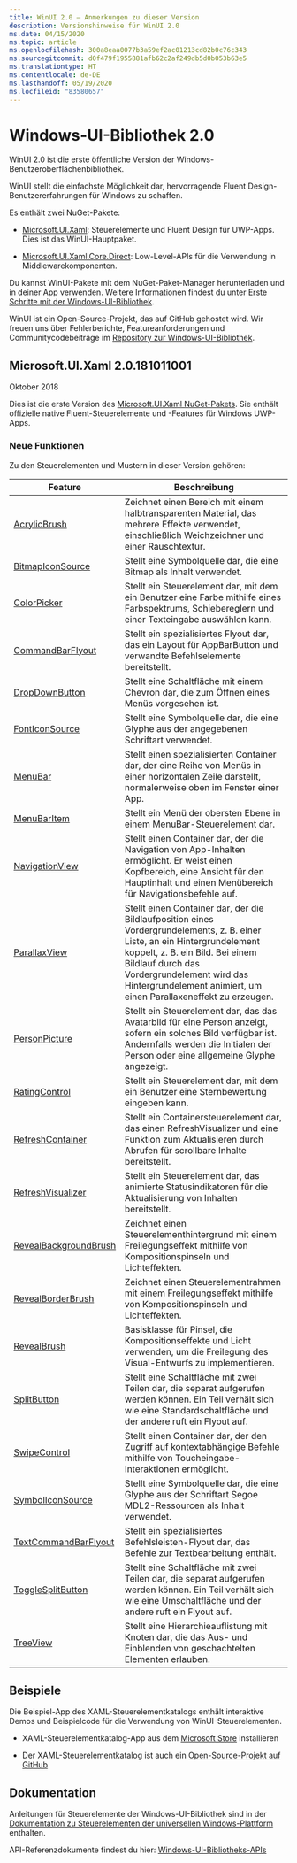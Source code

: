 ```yaml
---
title: WinUI 2.0 – Anmerkungen zu dieser Version
description: Versionshinweise für WinUI 2.0
ms.date: 04/15/2020
ms.topic: article
ms.openlocfilehash: 300a8eaa0077b3a59ef2ac01213cd82b0c76c343
ms.sourcegitcommit: d0f479f1955881afb62c2af249db5d0b053b63e5
ms.translationtype: HT
ms.contentlocale: de-DE
ms.lasthandoff: 05/19/2020
ms.locfileid: "83580657"
---
```

# <a name="windows-ui-library-20"></a>Windows-UI-Bibliothek 2.0

WinUI 2.0 ist die erste öffentliche Version der Windows-Benutzeroberflächenbibliothek.

WinUI stellt die einfachste Möglichkeit dar, hervorragende Fluent Design-Benutzererfahrungen für Windows zu schaffen.

Es enthält zwei NuGet-Pakete:

* [Microsoft.UI.Xaml](https://www.nuget.org/packages/Microsoft.UI.Xaml): Steuerelemente und Fluent Design für UWP-Apps. Dies ist das WinUI-Hauptpaket.

* [Microsoft.UI.Xaml.Core.Direct](https://www.nuget.org/packages/Microsoft.UI.Xaml.Core.Direct): Low-Level-APIs für die Verwendung in Middlewarekomponenten.

Du kannst WinUI-Pakete mit dem NuGet-Paket-Manager herunterladen und in deiner App verwenden. Weitere Informationen findest du unter [Erste Schritte mit der Windows-UI-Bibliothek](https://docs.microsoft.com/uwp/toolkits/winui/getting-started).

WinUI ist ein Open-Source-Projekt, das auf GitHub gehostet wird. Wir freuen uns über Fehlerberichte, Featureanforderungen und Communitycodebeiträge im [Repository zur Windows-UI-Bibliothek](https://aka.ms/winui).

## <a name="microsoftuixaml-20181011001"></a>Microsoft.UI.Xaml 2.0.181011001

Oktober 2018

Dies ist die erste Version des [Microsoft.UI.Xaml NuGet-Pakets](https://www.nuget.org/packages/Microsoft.UI.Xaml). Sie enthält offizielle native Fluent-Steuerelemente und -Features für Windows UWP-Apps.

### <a name="new-features"></a>Neue Funktionen

Zu den Steuerelementen und Mustern in dieser Version gehören:

| Feature | Beschreibung |
| --- | --- |
|[AcrylicBrush]( https://docs.microsoft.com/uwp/api/microsoft.ui.xaml.media.acrylicbrush)| Zeichnet einen Bereich mit einem halbtransparenten Material, das mehrere Effekte verwendet, einschließlich Weichzeichner und einer Rauschtextur.|
|[BitmapIconSource]( https://docs.microsoft.com/uwp/api/microsoft.ui.xaml.controls.bitmapiconsource)| Stellt eine Symbolquelle dar, die eine Bitmap als Inhalt verwendet.|
|[ColorPicker]( https://docs.microsoft.com/uwp/api/microsoft.ui.xaml.controls.colorpicker)| Stellt ein Steuerelement dar, mit dem ein Benutzer eine Farbe mithilfe eines Farbspektrums, Schiebereglern und einer Texteingabe auswählen kann.|
|[CommandBarFlyout](https://docs.microsoft.com/uwp/api/microsoft.ui.xaml.controls.commandbarflyout)|Stellt ein spezialisiertes Flyout dar, das ein Layout für AppBarButton und verwandte Befehlselemente bereitstellt.|
|[DropDownButton](https://docs.microsoft.com/uwp/api/microsoft.ui.xaml.controls.dropdownbutton)|Stellt eine Schaltfläche mit einem Chevron dar, die zum Öffnen eines Menüs vorgesehen ist.|
|[FontIconSource ](https://docs.microsoft.com/uwp/api/microsoft.ui.xaml.controls.fonticonsource)|Stellt eine Symbolquelle dar, die eine Glyphe aus der angegebenen Schriftart verwendet.|
|[MenuBar](https://docs.microsoft.com/uwp/api/microsoft.ui.xaml.controls.menubar)|Stellt einen spezialisierten Container dar, der eine Reihe von Menüs in einer horizontalen Zeile darstellt, normalerweise oben im Fenster einer App.|
|[MenuBarItem](https://docs.microsoft.com/uwp/api/microsoft.ui.xaml.controls.menubaritem)|Stellt ein Menü der obersten Ebene in einem MenuBar-Steuerelement dar.|
|[NavigationView](https://docs.microsoft.com/uwp/api/microsoft.ui.xaml.controls.navigationview)|Stellt einen Container dar, der die Navigation von App-Inhalten ermöglicht. Er weist einen Kopfbereich, eine Ansicht für den Hauptinhalt und einen Menübereich für Navigationsbefehle auf.|
|[ParallaxView](https://docs.microsoft.com/uwp/api/microsoft.ui.xaml.controls.parallaxview)|Stellt einen Container dar, der die Bildlaufposition eines Vordergrundelements, z. B. einer Liste, an ein Hintergrundelement koppelt, z. B. ein Bild. Bei einem Bildlauf durch das Vordergrundelement wird das Hintergrundelement animiert, um einen Parallaxeneffekt zu erzeugen.|
|[PersonPicture](https://docs.microsoft.com/uwp/api/microsoft.ui.xaml.controls.personpicture)|Stellt ein Steuerelement dar, das das Avatarbild für eine Person anzeigt, sofern ein solches Bild verfügbar ist. Andernfalls werden die Initialen der Person oder eine allgemeine Glyphe angezeigt.|
|[RatingControl](https://docs.microsoft.com/uwp/api/microsoft.ui.xaml.controls.ratingcontrol)|Stellt ein Steuerelement dar, mit dem ein Benutzer eine Sternbewertung eingeben kann.|
|[RefreshContainer](https://docs.microsoft.com/uwp/api/microsoft.ui.xaml.controls.refreshcontainer)|Stellt ein Containersteuerelement dar, das einen RefreshVisualizer und eine Funktion zum Aktualisieren durch Abrufen für scrollbare Inhalte bereitstellt.|
|[RefreshVisualizer](https://docs.microsoft.com/uwp/api/microsoft.ui.xaml.controls.refreshvisualizer)|Stellt ein Steuerelement dar, das animierte Statusindikatoren für die Aktualisierung von Inhalten bereitstellt.|
|[RevealBackgroundBrush](https://docs.microsoft.com/uwp/api/microsoft.ui.xaml.media.revealbackgroundbrush)|Zeichnet einen Steuerelementhintergrund mit einem Freilegungseffekt mithilfe von Kompositionspinseln und Lichteffekten.|
|[RevealBorderBrush](https://docs.microsoft.com/uwp/api/microsoft.ui.xaml.media.revealborderbrush)|Zeichnet einen Steuerelementrahmen mit einem Freilegungseffekt mithilfe von Kompositionspinseln und Lichteffekten.|
|[RevealBrush](https://docs.microsoft.com/uwp/api/microsoft.ui.xaml.media.revealbrush)|Basisklasse für Pinsel, die Kompositionseffekte und Licht verwenden, um die Freilegung des Visual-Entwurfs zu implementieren.|
|[SplitButton](https://docs.microsoft.com/uwp/api/microsoft.ui.xaml.controls.splitbutton)|Stellt eine Schaltfläche mit zwei Teilen dar, die separat aufgerufen werden können. Ein Teil verhält sich wie eine Standardschaltfläche und der andere ruft ein Flyout auf.|
|[SwipeControl](https://docs.microsoft.com/uwp/api/microsoft.ui.xaml.controls.swipecontrol)|Stellt einen Container dar, der den Zugriff auf kontextabhängige Befehle mithilfe von Toucheingabe-Interaktionen ermöglicht.|
|[SymbolIconSource](https://docs.microsoft.com/uwp/api/microsoft.ui.xaml.controls.symboliconsource)|Stellt eine Symbolquelle dar, die eine Glyphe aus der Schriftart Segoe MDL2-Ressourcen als Inhalt verwendet.|
|[TextCommandBarFlyout](https://docs.microsoft.com/uwp/api/microsoft.ui.xaml.controls.textcommandbarflyout)|Stellt ein spezialisiertes Befehlsleisten-Flyout dar, das Befehle zur Textbearbeitung enthält.|
|[ToggleSplitButton](https://docs.microsoft.com/uwp/api/microsoft.ui.xaml.controls.togglesplitbutton)|Stellt eine Schaltfläche mit zwei Teilen dar, die separat aufgerufen werden können. Ein Teil verhält sich wie eine Umschaltfläche und der andere ruft ein Flyout auf.|
|[TreeView](https://docs.microsoft.com/uwp/api/microsoft.ui.xaml.controls.treeview)|Stellt eine Hierarchieauflistung mit Knoten dar, die das Aus- und Einblenden von geschachtelten Elementen erlauben.|

## <a name="examples"></a>Beispiele

Die Beispiel-App des XAML-Steuerelementkatalogs enthält interaktive Demos und Beispielcode für die Verwendung von WinUI-Steuerelementen.

* XAML-Steuerelementkatalog-App aus dem [Microsoft Store](
https://www.microsoft.com/p/xaml-controls-gallery/9msvh128x2zt) installieren

* Der XAML-Steuerelementkatalog ist auch ein [Open-Source-Projekt auf GitHub](
https://github.com/Microsoft/Xaml-Controls-Gallery)

## <a name="documentation"></a>Dokumentation

Anleitungen für Steuerelemente der Windows-UI-Bibliothek sind in der [Dokumentation zu Steuerelementen der universellen Windows-Plattform](/windows/uwp/design/controls-and-patterns/) enthalten.

API-Referenzdokumente findest du hier: [Windows-UI-Bibliotheks-APIs](/uwp/api/overview/winui/)
